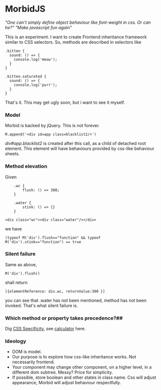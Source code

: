 # MorbidJS
*"One can't simply define object behaviour like font-weight in css. Or can he?"*
*"Make javascript fun again"*

This is an experiment. I want to create Frontend inheritance framework similar to CSS selectors. So, methods are described in selectors like 

    .kitten {
      sound: () => {
        console.log('meow');
      }
    }

    .kitten.saturated {
      sound: () => {
        console.log('purr');
      }
    }

That's it.  This may get ugly soon, but i want to see it myself.

### Model #
Morbid is backed by jQuery. This is not forever.

    M.append('<div id=app class=blacklist2/>')

*div#app.blacklist2* is created after this call, as a child of detached root element. This element will have behaviours provided by css-like behaviour sheets.

### Method elevation #
Given

        .wc {
            flush: () => 300;
        }
        
        .water {
            stink: () => {}
        }

    <div class="wc"><div class="water"/></div>
we have 

    (typeof M('div').flush=="function" && typeof M('div').stink=="function") == true

### Silent failure #
Same as above, 

    M('div').flush()
shall return

    [{elementReference: div.wc, returnValue:300 }]
you can see that .water has not been mentioned, method has not been invoked. That's what silent failure is.

### Which method or property takes precedence?##
Dig [CSS Specificity](https://developer.mozilla.org/en/docs/Web/CSS/Specificity), see [calculator](https://specificity.keegan.st/) here.

### Ideology ###
 - DOM is model.
 - Our purpose is to explore how css-like inheritance works. Not necessarily frontend.
 - Your component may change other component, on a higher level, in a
   different dom subtree. Messy? Price for simplicity.
 - If possible, store boolean and other states in class name. Css will adjust appearance, Morbid will adjust behaviour respectfully. 


